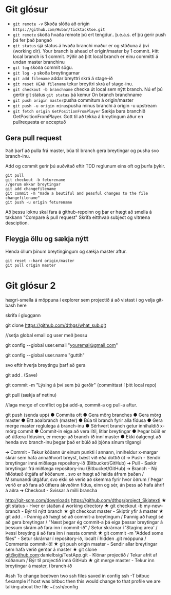 

# Git glósur
- `git remote -v` Skoða slóða að origin `https://github.com/Hubar/ticktacktoe.git`
- `git remote` skoða hvaða remote þú ert tengdur.. þ.e.a.s. ef þú gerir push þá fer það þangað
- `git status` sjá status á hvaða branchi maður er og stöðuna á því (working dir).  Your branch is ahead of origin/master by 1 commit.  Þitt local branch is 1 commit.  Þýðir að þitt local branch er einu committi á undan master branchinu
- `git log` skoða commit sögu.
- `git log -p` skoða breytingarnar
- `git add filename` addar breyttri skrá á stage-ið
- `git reset HEAD filename` tekur breyttri skrá af stage-inu.
- `git checkout -b branchname`  checka út local sem nýtt branch.  Nú ef þú gertir git status `git status` þá kemur On branch branchname
- `git push origin master`pusha commitum á origin/master
- `git push -u origin minus`pusha minus branchi á origin -u upstream
- `git fetch origin GetPositionFromPlayer` Sækja bara branchið GetPositionFromPlayer.  Gott til að tékka á breytingum áður en pullrequesta er acceptuð



## Gera pull request
Það þarf að pulla frá master, búa til branch gera breytingar og pusha svo branch-inu.  

Add og commit gerir þú auðvitað eftir TDD reglunum eins oft og þurfa þykir.
```
git pull
git checkout -b feturename
//gerum okkar breytingar
git add changefilename
git commit -m "made a beutiful and peasful changes to the file changefilename"
git push -u origin feturename
```
Að þessu loknu skal fara á github-repoinn og þar er hægt að smella á takkann "Compare & pull request"
Skrifa eitthvað subject og vitræna desciption. 




## Fleygja öllu og sækja nýtt
Henda öllum þínum breytingingum og sækja master aftur.
```
git reset --hard origin/master
git pull origin master
```


Git glósur 2
 ==========
hægri-smella á möppuna í explorer sem projectið á að vistast í og velja git-bash here
 
skrifa í gluggann
 
git clone https://github.com/dthgs/what_sub.git
 
//setja global email og user með þessu
 
git config --global user.email "youremal@gmail.com"
 
git config --global user.name "guttih"
 
svo eftir hverja breytingu þarf að gera
 
git add . (Save)
 
git commit -m "Lýsing á því sem þú gerðir" (committast í þitt local repo)
 
git pull (sækja af netinu)
 
//laga merge ef conflict og þá add-a, commit-a og pull-a aftur.
 
git push (senda upp)
●     Commita oft
●     Gera mörg branches
●     Gera mörg master
●     Eitt aðalbranch (master)
●     Búa til branch fyrir alla fídusa
●     Gera merge master reglulega á branch-inu
●     Sérhvert branch getur innihaldið x-mörg commit
●     Commit-in eiga að vera lítil, litlar breytingar
●     Þegar búið er að útfæra fídusinn, er merge-að branch-ið inní master
●     Ekki óalgengt að henda svo branch-inu þegar það er búið að þjóna sínum tilgangi

 
 
➔     Commit - Tekur kóðann úr einum punkti í annann, inniheldur x-margar skrár sem hafa annaðhvort breyst, bæst við eða dottið út
➔     Push - Sendir breytingar inná miðlæga repository-ið (Bitbucket/GitHub)
➔     Pull - Sækir breytingar frá miðlæga repository-inu (Bitbucket/GitHub)
➔     Branch - Ný hliðstæð útgáfa af kóðanum.. svo er hægt að halda áfram þaðan / Mismunandi útgáfur, svo ekki sé verið að skemma fyrir hvor öðrum / Þegar verið er að fara að útfæra ákveðinn fídus, einn og sér, án þess að hafa áhrif á aðra
➔     Checkout - Svissar á milli brancha

 
http://git-scm.com/downloads
https://github.com/dthgs/project_Skjatexti
★ 	git status - Hver er staðan á working directory
★     git checkout -b my-new-branch - Býr til nýtt branch
★     git checkout master - Skiptir yfir á master
★     git add . - Þannig að hægt sé að commit-a breytingum / Þannig að hægt sé að gera breytingar / "Næst þegar ég commit-a þá eiga þessar breytingar á þessum skrám að fara inn í commit-ið" / Setur skrárnar í 'Staging area' / Þessi breyting á að fara inn í næsta commit
★     git commit -m "Added some files" - Setur skrárnar í repository-ið, localt í hidden .git möppuna / Commenta commit-ið!
★     git push origin master - Sendir allar breytingar sem hafa verið gerðar á master
★     git clone git@github.com:danielbsig/TestApp.git - Klónar projectið / Tekur afrit af kóðanum / Býr til projectið inná GitHub
★     git merge master - Tekur inn breytingar á master, í branch-ið


#ssh
To change beetwen two ssh files saved in config ssh -T bitbuc
f.example if host was bitbuc then this would change to that profile
we are talking about the file ~/.ssh/config
